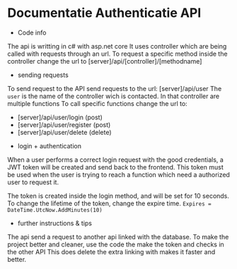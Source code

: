 # Documentatie Authenticatie API

* Code info

The api is writting in c# with asp.net core
It uses controller which are being called with requests through an url.
To request a specific method inside the controller change the url to [server]/api/[controller]/[methodname]

* sending requests

To send request to the API send requests to the url: [server]/api/user
The `user` is the name of the controller wich is contacted.
In that controller are multiple functions
To call specific functions change the url to:
-   [server]/api/user/login (post)
-   [server]/api/user/register (post)
-   [server]/api/user/delete (delete)

* login + authentication

When a user performs a correct login request with the good credentials, a JWT token will be created and send back to the frontend.
This token must be used when the user is trying to reach a function which need a authorized user to request it.

The token is created inside the login method, and will be set for 10 seconds.
To change the lifetime of the token, change the expire time.
`` Expires = DateTime.UtcNow.AddMinutes(10) ``

* further instructions & tips

The api send a request to another api linked with the database.
To make the project better and cleaner, use the code the make the token and checks in the other API
This does delete the extra linking with makes it faster and better.
